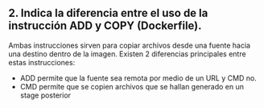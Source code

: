 ## 2. Indica la diferencia entre el uso de la instrucción ADD y COPY (Dockerfile).

Ambas instrucciones sirven para copiar archivos desde una fuente hacia una destino dentro de la imagen. Existen 2 diferencias principales entre estas instrucciones: 
-	ADD permite que la fuente sea remota por medio de un URL y CMD no.
-	CMD permite que se copien archivos que se hallan generado en un stage posterior